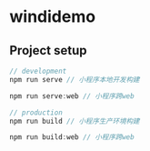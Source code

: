 # windidemo

## Project setup

```javascript
// development
npm run serve // 小程序本地开发构建

npm run serve:web // 小程序跨web

// production
npm run build // 小程序生产环境构建

npm run build:web // 小程序跨web
```
